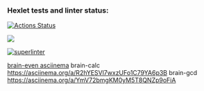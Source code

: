### Hexlet tests and linter status:
[![Actions Status](https://github.com/MT-cod/php-project-lvl1/workflows/hexlet-check/badge.svg)](https://github.com/MT-cod/php-project-lvl1/actions)

<a href="https://codeclimate.com/github/codeclimate/codeclimate/maintainability"><img src="https://api.codeclimate.com/v1/badges/a99a88d28ad37a79dbf6/maintainability" /></a>

[![superlinter](https://github.com/MT-cod/php-project-lvl1/workflows/superlinter/badge.svg)](https://github.com/MT-cod/php-project-lvl1/actions)

<a href="https://asciinema.org/a/Nk6MlJc49603tFHbmAI37btJQ">brain-even asciinema</a>
brain-calc https://asciinema.org/a/R2hYESVl7wxzUFo1C79YA6p3B
brain-gcd https://asciinema.org/a/YmV72bmgKM0yM5T8QNZp9oFiA

